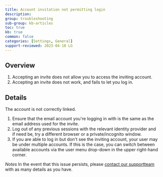 ```yaml
---
title: Account invitation not permitting login
description: 
group: troubleshooting
sub-group: kb-articles
toc: true
kb: true
common: false
categories: [Settings, General]
support-reviewed: 2023-04-18 LG
---
```


## Overview

1. Accepting an invite does not allow you to access the inviting account.
2. Accepting an invite does not work, and fails to let you log in.

## Details

The account is not correctly linked.

1. Ensure that the email account you're logging in with is the same as the email address used for the invite.
2. Log out of any previous sessions with the relevant identity provider and if need be, try a different browser or a private/incognito window.
3. If you are able to log in but don't see the inviting account, your user may be under multiple accounts. If this is the case, you can switch between available accounts via the user menu drop-down in the upper right-hand corner.

_Notes_ In the event that this issue persists, please [contact our supportteam](https://support.codefresh.io/hc/en-us/requests/new) with as many details as you have.
